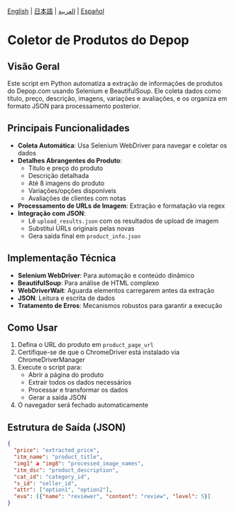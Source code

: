 
[English](README.md) | [日本語](README-jp.md) | [العربية](README-ar.md) | [Español](README-es.md)

# Coletor de Produtos do Depop

## Visão Geral
Este script em Python automatiza a extração de informações de produtos do Depop.com usando Selenium e BeautifulSoup. Ele coleta dados como título, preço, descrição, imagens, variações e avaliações, e os organiza em formato JSON para processamento posterior.

## Principais Funcionalidades

- **Coleta Automática**: Usa Selenium WebDriver para navegar e coletar os dados
- **Detalhes Abrangentes do Produto**:
  - Título e preço do produto
  - Descrição detalhada
  - Até 8 imagens do produto
  - Variações/opções disponíveis
  - Avaliações de clientes com notas
- **Processamento de URLs de Imagem**: Extração e formatação via regex
- **Integração com JSON**:
  - Lê `upload_results.json` com os resultados de upload de imagem
  - Substitui URLs originais pelas novas
  - Gera saída final em `product_info.json`

## Implementação Técnica

- **Selenium WebDriver**: Para automação e conteúdo dinâmico
- **BeautifulSoup**: Para análise de HTML complexo
- **WebDriverWait**: Aguarda elementos carregarem antes da extração
- **JSON**: Leitura e escrita de dados
- **Tratamento de Erros**: Mecanismos robustos para garantir a execução

## Como Usar

1. Defina o URL do produto em `product_page_url`
2. Certifique-se de que o ChromeDriver está instalado via ChromeDriverManager
3. Execute o script para:
   - Abrir a página do produto
   - Extrair todos os dados necessários
   - Processar e transformar os dados
   - Gerar a saída JSON
4. O navegador será fechado automaticamente

## Estrutura de Saída (JSON)
```json
{
  "price": "extracted_price",
  "itm_name": "product_title",
  "img1" a "img8": "processed_image_names",
  "itm_dsc": "product_description",
  "cat_id": "category_id",
  "s_id": "seller_id",
  "attr": ["option1", "option2"],
  "eva": [{"name": "reviewer", "content": "review", "level": 5}]
}
